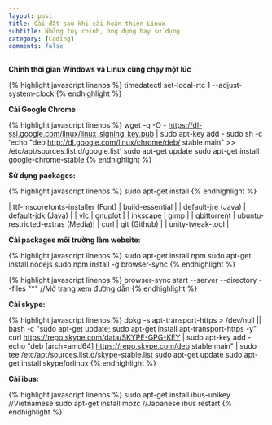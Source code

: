 ```yaml
---
layout: post
title: Cài đặt sau khi cài hoàn thiện Linux
subtitle: Những tùy chỉnh, ứng dụng hay sử dụng
category: [Coding]
comments: false
---
```


**Chỉnh thời gian Windows và Linux cùng chạy một lúc**

{% highlight javascript linenos %}
timedatectl set-local-rtc 1 --adjust-system-clock
{% endhighlight %}


**Cài Google Chrome**

{% highlight javascript linenos %}
wget -q -O - https://dl-ssl.google.com/linux/linux_signing_key.pub | sudo apt-key add -
sudo sh -c 'echo "deb http://dl.google.com/linux/chrome/deb/ stable main" >> /etc/apt/sources.list.d/google.list'
sudo apt-get update
sudo apt-get install google-chrome-stable
{% endhighlight %}


**Sử dụng packages:**

{% highlight javascript linenos %}
sudo apt-get install <package>
{% endhighlight %}

| ttf-mscorefonts-installer (Font)	 | build-essential | 
| default-jre (Java)	 | default-jdk (Java) | 
| vlc | gnuplot |
| inkscape | gimp | 
| qbittorrent | ubuntu-restricted-extras (Media)|
| curl | git (Github) |
| unity-tweak-tool	|

**Cài packages môi trường làm website:**

{% highlight javascript linenos %}
sudo apt-get install npm 
sudo apt-get install nodejs 
sudo npm install -g browser-sync 
{% endhighlight %}

{% highlight javascript linenos %}
browser-sync start --server --directory --files "*"   //Mở trang xem đường dẫn 
{% endhighlight %}

**Cài skype:**

{% highlight javascript linenos %}
dpkg -s apt-transport-https > /dev/null || bash -c "sudo apt-get update; sudo apt-get install apt-transport-https -y"
curl https://repo.skype.com/data/SKYPE-GPG-KEY | sudo apt-key add -
echo "deb [arch=amd64] https://repo.skype.com/deb stable main" | sudo tee /etc/apt/sources.list.d/skype-stable.list
sudo apt-get update
sudo apt-get install skypeforlinux
{% endhighlight %}

**Cài ibus:**

{% highlight javascript linenos %}
sudo apt-get install ibus-unikey    //Vietnamese
sudo apt-get install mozc           //Japanese
ibus restart
{% endhighlight %}
